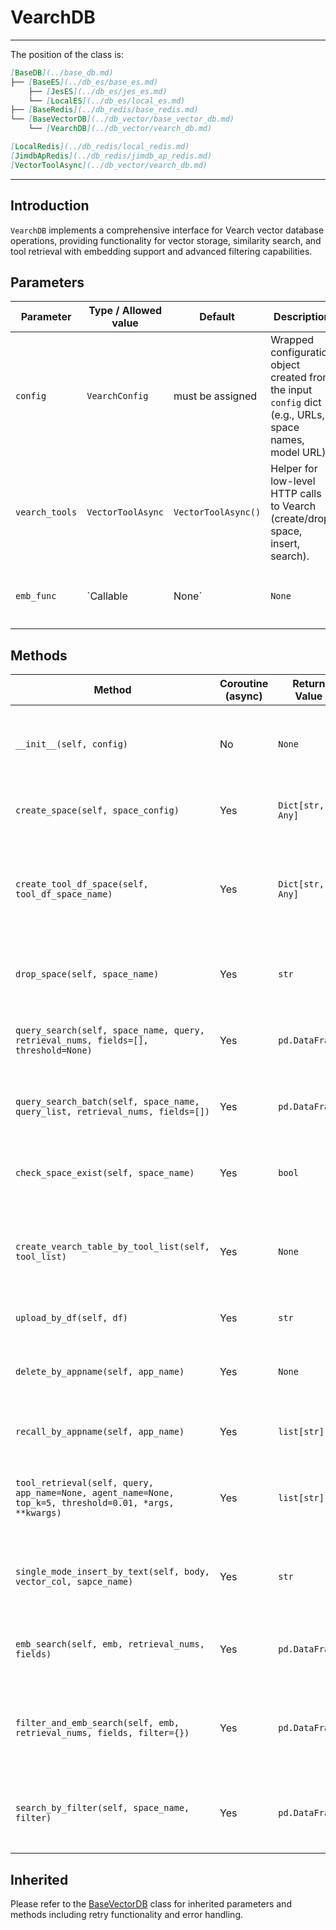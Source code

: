 # VearchDB

---
The position of the class is:

```markdown
[BaseDB](../base_db.md)
├── [BaseES](../db_es/base_es.md)
    ├── [JesES](../db_es/jes_es.md)
    └── [LocalES](../db_es/local_es.md)
├── [BaseRedis](../db_redis/base_redis.md)
└── [BaseVectorDB](../db_vector/base_vector_db.md)
    └── [VearchDB](../db_vector/vearch_db.md)

[LocalRedis](../db_redis/local_redis.md)
[JimdbApRedis](../db_redis/jimdb_ap_redis.md)
[VectorToolAsync](../db_vector/vearch_db.md)
```

---

## Introduction

`VearchDB` implements a comprehensive interface for Vearch vector database operations, providing functionality for vector storage, similarity search, and tool retrieval with embedding support and advanced filtering capabilities.

## Parameters

| Parameter      | Type / Allowed value | Default             | Description                                                                                              |                                                                                              |
| -------------- | -------------------- | ------------------- | -------------------------------------------------------------------------------------------------------- | -------------------------------------------------------------------------------------------- |
| `config`       | `VearchConfig`       | must be assigned    | Wrapped configuration object created from the input `config` dict (e.g., URLs, space names, model URL).  |                                                                                              |
| `vearch_tools` | `VectorToolAsync`    | `VectorToolAsync()` | Helper for low-level HTTP calls to Vearch (create/drop space, insert, search).                           |                                                                                              |
| `emb_func`     | \`Callable           | None\`              | `None`                                                                                                   | Async embedding function set when `embedding_model_url` exists in config; otherwise `None`.  |

## Methods

| Method                                                                                                  | Coroutine (async) | Return Value     | Purpose (concise)                                                                                                       |
| ------------------------------------------------------------------------------------------------------- | ----------------- | ---------------- | ----------------------------------------------------------------------------------------------------------------------- |
| `__init__(self, config)`                                                                                | No                | `None`           | Store config, create `vearch_tools`, and set `emb_func` if an embedding URL is provided.                                |
| `create_space(self, space_config)`                                                                      | Yes               | `Dict[str, Any]` | Create a space with a provided schema via master node API.                                                              |
| `create_tool_df_space(self, tool_df_space_name)`                                                        | Yes               | `Dict[str, Any]` | Create a predefined “tool dataframe” space (properties include `app_name`, `agent_name`, `tool_name`, `vector`, etc.).  |
| `drop_space(self, space_name)`                                                                          | Yes               | `str`            | Drop a space using low-level helper; underlying API returns text.                                                       |
| `query_search(self, space_name, query, retrieval_nums, fields=[], threshold=None)`                      | Yes               | `pd.DataFrame`   | Embed the text query and run vector search; optionally filter by score threshold.                                       |
| `query_search_batch(self, space_name, query_list, retrieval_nums, fields=[])`                           | Yes               | `pd.DataFrame`   | Batch version of semantic search, concatenating results for all queries.                                                |
| `check_space_exist(self, space_name)`                                                                   | Yes               | `bool`           | Check whether a space exists by fetching its info and evaluating the response.                                          |
| `create_vearch_table_by_tool_list(self, tool_list)`                                                     | Yes               | `None`           | System init: embed tool descriptions, ensure single app, clear old rows, and bulk-insert new ones.                      |
| `upload_by_df(self, df)`                                                                                | Yes               | `str`            | Bulk-insert tools from a DataFrame (NDJSON `_bulk`).                                                                    |
| `delete_by_appname(self, app_name)`                                                                     | Yes               | `None`           | Delete all docs for an app by recalling IDs then removing each one.                                                     |
| `recall_by_appname(self, app_name)`                                                                     | Yes               | `list[str]`      | Return all document IDs matching the given app name.                                                                    |
| `tool_retrieval(self, query, app_name=None, agent_name=None, top_k=5, threshold=0.01, *args, **kwargs)` | Yes               | `list[str]`      | Retrieve tool names by hybrid (vector + metadata) search with a score threshold.                                        |
| `single_mode_insert_by_text(self, body, vector_col, sapce_name)`                                        | Yes               | `str`            | Generate an embedding for `body[vector_col]`, attach as `vector`, and insert one record.                                |
| `emb_search(self, emb, retrieval_nums, fields)`                                                         | Yes               | `pd.DataFrame`   | Direct vector search using a provided embedding (helper path).                                                          |
| `filter_and_emb_search(self, emb, retrieval_nums, fields, filter={})`                                   | Yes               | `pd.DataFrame`   | Vector search combined with term filters; returns a DataFrame or empty DataFrame.                                       |
| `search_by_filter(self, space_name, filter)`                                                            | Yes               | `pd.DataFrame`   | Filter-only search (no vector term) and DataFrame conversion of results.                                                |

## Inherited

Please refer to the [BaseVectorDB](./base_vector_db.md) class for inherited parameters and methods including retry functionality and error handling.
